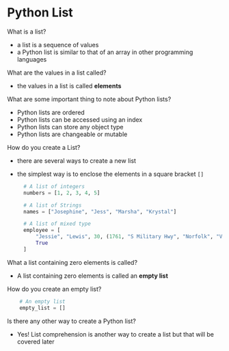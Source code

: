 # Python List

What is a list?

- a list is a sequence of values
- a Python list is similar to that of an array in other programming languages

What are the values in a list called?

- the values in a list is called **elements**

What are some important thing to note about Python lists?

- Python lists are ordered
- Python lists can be accessed using an index
- Python lists can store any object type
- Python lists are changeable or mutable

How do you create a List?

- there are several ways to create a new list
- the simplest way is to enclose the elements in a square bracket `[]`

  ```Python
    # A list of integers
    numbers = [1, 2, 3, 4, 5]

    # A list of Strings
    names = ["Josephine", "Jess", "Marsha", "Krystal"]

    # A list of mixed type
    employee = [
        "Jessie", "Lewis", 30, (1761, "S Military Hwy", "Norfolk", "VA", 23502),
        True
    ]
  ```

What a list containing zero elements is called?

- A list containing zero elements is called an **empty list**

How do you create an empty list?

```python
    # An empty list
    empty_list = []
```

Is there any other way to create a Python list?

- Yes! List comprehension is another way to create a list but that will be covered later
